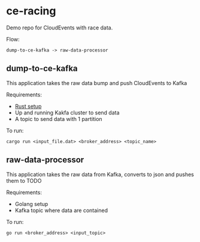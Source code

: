 # ce-racing
Demo repo for CloudEvents with race data.

Flow:

```
dump-to-ce-kafka -> raw-data-processor
```

## dump-to-ce-kafka

This application takes the raw data bump and push CloudEvents to Kafka

Requirements: 

* [Rust setup](https://rustup.rs/)
* Up and running Kakfa cluster to send data
* A topic to send data with 1 partition

To run:

```
cargo run <input_file.dat> <broker_address> <topic_name>
```


## raw-data-processor

This application takes the raw data from Kafka, converts to json and pushes them to TODO

Requirements:

* Golang setup
* Kafka topic where data are contained

To run:

```
go run <broker_address> <input_topic>
```
